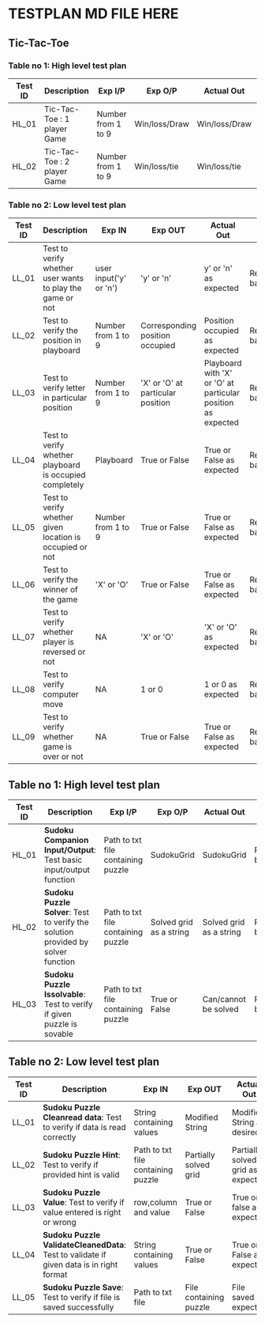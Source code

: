 # TESTPLAN MD FILE HERE

## Tic-Tac-Toe

### Table no 1: High level test plan

| **Test ID** | **Description**                                              | **Exp I/P** | **Exp O/P** | **Actual Out** |**Type Of Test**  |    
|-------------|--------------------------------------------------------------|------------|-------------|----------------|------------------|
|  HL_01       | Tic-Tac-Toe : 1 player Game |Number from 1 to 9|Win/loss/Draw|Win/loss/Draw|Requirement based |
|  HL_02       | Tic-Tac-Toe : 2 player Game |Number from 1 to 9|Win/loss/tie|Win/loss/tie|Requirement based |




### Table no 2: Low level test plan

| **Test ID** | **Description**                                              | **Exp IN** | **Exp OUT** | **Actual Out** |**Type Of Test**  |    
|-------------|--------------------------------------------------------------|------------|-------------|----------------|------------------|
|  LL_01  |Test to verify whether user wants to play the game or not| user input('y' or 'n') | 'y' or 'n' | y' or 'n' as expected | Requirement based |
|  LL_02   |Test to verify the position in playboard|Number from 1 to 9| Corresponding position occupied |Position occupied as expected|Requirement based |
|  LL_03  |Test to verify letter in particular position| Number from 1 to 9 |'X' or 'O' at particular position |Playboard with 'X' or  'O' at particular position as expected| Requirement based|
|  LL_04   |Test to verify whether playboard is occupied completely| Playboard |True or False|True or False as expected | Requirement based |
|  LL_05   |Test to verify whether given location is occupied or not| Number from 1 to 9 |True or False|True or False as expected|Requirement based |
|  LL_06   |Test to verify the winner of the game| 'X' or 'O' |True or False|True or False as expected|Requirement based |
|  LL_07   |Test to verify whether player is reversed or not| NA |'X' or 'O'|'X' or 'O' as expected|Requirement based |
|  LL_08   |Test to verify computer move| NA |1 or 0|1 or 0 as expected|Requirement based |
|  LL_09   |Test to verify whether game is over or not| NA |True or False|True or False as expected|Requirement based |


## Table no 1: High level test plan

| **Test ID** | **Description**                                              | **Exp I/P** | **Exp O/P** | **Actual Out** |**Type Of Test**  |    
|-------------|--------------------------------------------------------------|------------|-------------|----------------|------------------|
|  HL_01       | **Sudoku Companion Input/Output**: Test basic input/output function| Path to txt file containing puzzle|SudokuGrid|SudokuGrid|Requirement based |
|  HL_02       |**Sudoku Puzzle Solver**: Test to verify the solution provided by solver function|Path to txt file containing puzzle| Solved grid as a string|Solved grid as a string|Requirement based   |
|  HL_03      |**Sudoku Puzzle Issolvable**: Test to verify if given puzzle is sovable |Path to txt file containing puzzle|True or False| Can/cannot be solved|Requirement based |


## Table no 2: Low level test plan

| **Test ID** | **Description**                                              | **Exp IN** | **Exp OUT** | **Actual Out** |**Type Of Test**  |    
|-------------|--------------------------------------------------------------|------------|-------------|----------------|------------------|
|  LL_01  |**Sudoku Puzzle Cleanread data**: Test to verify if data is read correctly| String containing values |Modified String   |Modified String as desired |Scenario based |
|  LL_02   |**Sudoku Puzzle Hint**: Test to verify if provided hint is valid|Path to txt file containing puzzle|Partially solved grid |Partially solved grid as expected|Requirement based |
|  LL_03  |**Sudoku Puzzle Value**: Test to verify if value entered is right or wrong| row,column and value |True or False |True or false as expected|Scenario based |
|  LL_04   |**Sudoku Puzzle ValidateCleanedData**: Test to validate if given data is in right format| String containing values |True or False|True or False as expected | Scenario based |
|  LL_05   |**Sudoku Puzzle Save**: Test to verify if file is saved successfully|Path to txt file  |File containing puzzle |File saved as expected|Scenario based |


